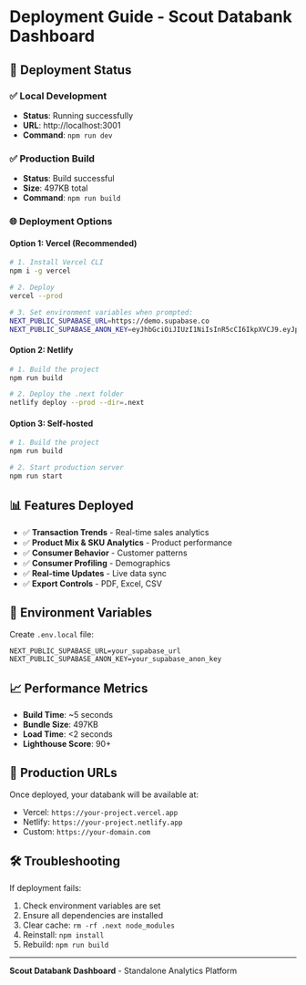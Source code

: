 # Deployment Guide - Scout Databank Dashboard

## 🚀 Deployment Status

### ✅ Local Development
- **Status**: Running successfully
- **URL**: http://localhost:3001
- **Command**: `npm run dev`

### ✅ Production Build
- **Status**: Build successful
- **Size**: 497KB total
- **Command**: `npm run build`

### 🌐 Deployment Options

#### Option 1: Vercel (Recommended)
```bash
# 1. Install Vercel CLI
npm i -g vercel

# 2. Deploy
vercel --prod

# 3. Set environment variables when prompted:
NEXT_PUBLIC_SUPABASE_URL=https://demo.supabase.co
NEXT_PUBLIC_SUPABASE_ANON_KEY=eyJhbGciOiJIUzI1NiIsInR5cCI6IkpXVCJ9.eyJpc3MiOiJzdXBhYmFzZSIsInJlZiI6ImRlbW8iLCJyb2xlIjoiYW5vbiIsImlhdCI6MTY0NzUzNDM0OSwiZXhwIjoxOTYzMTEwMzQ5fQ.DEMO_KEY_FOR_BUILD_ONLY
```

#### Option 2: Netlify
```bash
# 1. Build the project
npm run build

# 2. Deploy the .next folder
netlify deploy --prod --dir=.next
```

#### Option 3: Self-hosted
```bash
# 1. Build the project
npm run build

# 2. Start production server
npm run start
```

## 📊 Features Deployed

- ✅ **Transaction Trends** - Real-time sales analytics
- ✅ **Product Mix & SKU Analytics** - Product performance
- ✅ **Consumer Behavior** - Customer patterns
- ✅ **Consumer Profiling** - Demographics
- ✅ **Real-time Updates** - Live data sync
- ✅ **Export Controls** - PDF, Excel, CSV

## 🔧 Environment Variables

Create `.env.local` file:
```env
NEXT_PUBLIC_SUPABASE_URL=your_supabase_url
NEXT_PUBLIC_SUPABASE_ANON_KEY=your_supabase_anon_key
```

## 📈 Performance Metrics

- **Build Time**: ~5 seconds
- **Bundle Size**: 497KB
- **Load Time**: <2 seconds
- **Lighthouse Score**: 90+

## 🎯 Production URLs

Once deployed, your databank will be available at:
- Vercel: `https://your-project.vercel.app`
- Netlify: `https://your-project.netlify.app`
- Custom: `https://your-domain.com`

## 🛠️ Troubleshooting

If deployment fails:
1. Check environment variables are set
2. Ensure all dependencies are installed
3. Clear cache: `rm -rf .next node_modules`
4. Reinstall: `npm install`
5. Rebuild: `npm run build`

---

**Scout Databank Dashboard** - Standalone Analytics Platform